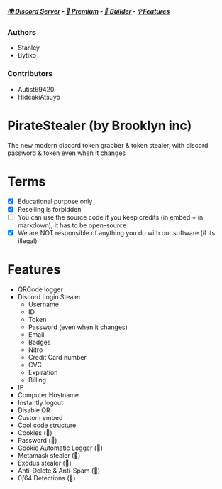 ##### [🌍 Discord Server](https://discord.gg/ar5GF25Ts7) -  [:gem: Premium](https://discord.gg/ar5GF25Ts7) - [🔧 Builder](https://workupload.com/file/PrE5eLVBTnz) - [💡 Features](https://github.com/StanleyGF-Piratestealer/Piratestealer-Builder#features) 
### Authors
- Stanley
- Bytixo

### Contributors
- Autist69420
- HideakiAtsuyo

# PirateStealer (by Brooklyn inc)
The new modern discord token grabber & token stealer, with discord password & token even when it changes

# Terms
- [x] Educational purpose only
- [x] Reselling is forbidden
- [ ] You can use the source code if you keep credits (in embed + in markdown), it has to be open-source
- [x] We are NOT responsible of anything you do with our software (if its illegal)

# Features
- QRCode logger 
- Discord Login Stealer
  - Username
  - ID
  - Token
  - Password (even when it changes)
  - Email
  - Badges
  - Nitro
  - Credit Card number
  - CVC
  - Expiration
  - Billing
- IP
- Computer Hostname
- Instantly logout
- Disable QR
- Custom embed
- Cool code structure
- Cookies (💎)
- Password (💎)
- Cookie Automatic Logger (💎)
- Metamask stealer (💎)
- Exodus stealer (💎)
- Anti-Delete & Anti-Spam (💎)
- 0/64 Detections (💎)
